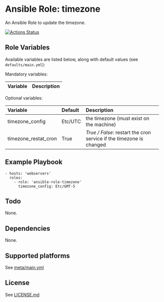 # Ansible Role: timezone

An Ansible Role to update the timezone.

[![Actions Status](https://github.com/tristan-weil/ansible-role-timezone/workflows/molecule/badge.svg?branch=master)](https://github.com/tristan-weil/ansible-role-timezone/actions)

## Role Variables

Available variables are listed below, along with default values (see `defaults/main.yml`):

Mandatory variables:

| Variable      | Description |
| :------------ | :---------- |

Optional variables:

| Variable      | Default | Description |
| :------------ | :------ | :---------- |
| timezone_config | Etc/UTC | the timezone (must exist on the machine) |
| timezone_restat_cron | True | *True / False*: restart the cron service if the timezone is changed |

## Example Playbook

    - hosts: 'webservers'
      roles:
        - role: 'ansible-role-timezone'
          timezone_config: Etc/GMT-5

## Todo

None.

## Dependencies

None.

## Supported platforms

See [meta/main.yml](https://github.com/tristan-weil/ansible-role-timezone/blob/master/meta/main.yml)

## License

See [LICENSE.md](https://github.com/tristan-weil/ansible-role-timezone/blob/master/LICENSE.md)
